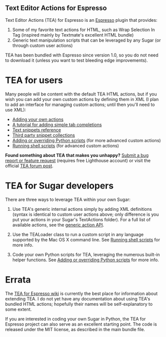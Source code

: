 Text Editor Actions for Espresso
--------------------------------

Text Editor Actions (TEA) for Espresso is an [Espresso][1] plugin that provides:

1. Some of my favorite text actions for HTML, such as Wrap Selection In Tag
   (inspired mainly by Textmate's excellent HTML bundle)
2. Generic text manipulation scripts that can be leveraged by any Sugar (or
   through custom user actions)

TEA has been bundled with Espresso since version 1.0, so you do not need to
download it (unless you want to test bleeding edge improvements).

   [1]: http://macrabbit.com/espresso/

TEA for users
=============

Many people will be content with the default TEA HTML actions, but if you
wish you can add your own custom actions by defining them in XML (I plan to
add an interface for managing custom actions; until then you'll need to
use XML):

* [Adding your own actions][2]
* [A tutorial for adding simple tab completions][3]
* [Text snippets reference][4]
* [Third party snippet collections][5]
* [Adding or overriding Python scripts][6] (for more advanced custom actions)
* [Running shell scripts][7] (for advanced custom actions)

**Found something about TEA that makes you unhappy?** [Submit a bug report or
feature request][8] (requires free Lighthouse account) or visit the official
[TEA forum post][9].

   [2]: http://wiki.github.com/onecrayon/tea-for-espresso/adding-your-own-actions
   [3]: http://wiki.github.com/onecrayon/tea-for-espresso/adding-simple-tab-completions
   [4]: http://wiki.github.com/onecrayon/tea-for-espresso/text-snippets-reference
   [5]: http://wiki.github.com/onecrayon/tea-for-espresso/third-party-snippet-collections
   [6]: http://wiki.github.com/onecrayon/tea-for-espresso/adding-or-overriding-python-scripts
   [7]: http://wiki.github.com/onecrayon/tea-for-espresso/running-shell-scripts
   [8]: http://onecrayon.lighthouseapp.com/projects/28070-tea-espresso/tickets/new
   [9]: http://wiki.macrabbit.com/forums/viewthread/160/
   

TEA for Sugar developers
========================

There are three ways to leverage TEA within your own Sugar:

1. Use TEA's generic internal actions simply by adding XML definitions
(syntax is identical to custom user actions above; only difference is you
put your actions in your Sugar's TextActions folder). For a full list of
available actions, see the [generic action API][10].

2. Use the TEALoader class to run a custom script in any language supported
by the Mac OS X command line.  See [Running shell scripts][7] for more info.

3. Code your own Python scripts for TEA, leveraging the numerous built-in
helper functions.  See [Adding or overriding Python scripts][6] for more info.

   [10]: http://wiki.github.com/onecrayon/tea-for-espresso/generic-action-api

Errata
======

The [TEA for Espresso wiki][11] is currently the best place for information
about extending TEA. I do not yet have any documentation about using TEA's
bundled HTML actions; hopefully their names will be self-explanatory to some
extent.

If you are interested in coding your own Sugar in Python, the TEA for
Espresso project can also serve as an excellent starting point.  The
code is released under the MIT license, as described in the main bundle
file.

   [11]: http://wiki.github.com/onecrayon/tea-for-espresso